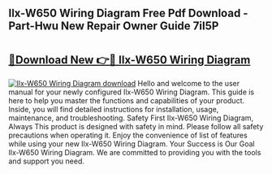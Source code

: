 ## Ilx-W650 Wiring Diagram Free Pdf Download - Part-Hwu New Repair Owner Guide 7iI5P

# <h2><a href="http://dfun5g.blite.top/?on=Ilx-W650+Wiring+Diagram">🔗Download New 👉🔴 Ilx-W650 Wiring Diagram</a></h2>

[![Ilx-W650 Wiring Diagram download](https://i.imgur.com/lujVjoI.png)](http://dfun5g.blite.top/?on=Ilx-W650+Wiring+Diagram)
Hello and welcome to the user manual for your newly configured Ilx-W650 Wiring Diagram. This guide is here to help you master the functions and capabilities of your product. Inside, you will find detailed instructions for installation, usage, maintenance, and troubleshooting. Safety First Ilx-W650 Wiring Diagram, Always This product is designed with safety in mind. Please follow all safety precautions when operating it. Enjoy the convenience of list of features while using your new Ilx-W650 Wiring Diagram. Your Success is Our Goal Ilx-W650 Wiring Diagram. We are committed to providing you with the tools and support you need.
